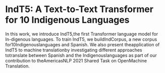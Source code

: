 # IndT5: A Text-to-Text Transformer for 10 Indigenous Languages

In this work,  we introduce IndT5,the  first  Transformer  language  model  for  In-digenous languages.  To train IndT5, we buildIndCorpus,  a  new  corpus  for10Indigenouslanguages  and  Spanish.   We  also  present  theapplication  of  IndT5  to  machine  translationby    investigating    different    approaches    totranslate between Spanish and the Indigenouslanguages  as  part  of  our  contribution  to  theAmericasNLP  2021  Shared  Task  on  OpenMachine  Translation.
